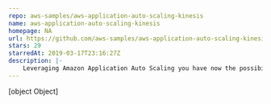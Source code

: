 ```yaml
---
repo: aws-samples/aws-application-auto-scaling-kinesis
name: aws-application-auto-scaling-kinesis
homepage: NA
url: https://github.com/aws-samples/aws-application-auto-scaling-kinesis
stars: 29
starredAt: 2019-03-17T23:16:27Z
description: |-
    Leveraging Amazon Application Auto Scaling you have now the possibility to interact to custom resources in order to automatically handle infrastructure or service resize. You will find a demo regarding how to integrate Amazon Application Auto Scaling with Amazon Kinesis Data Stream in order to scale your shards, in a fully serverless fashion
---
```


[object Object]
